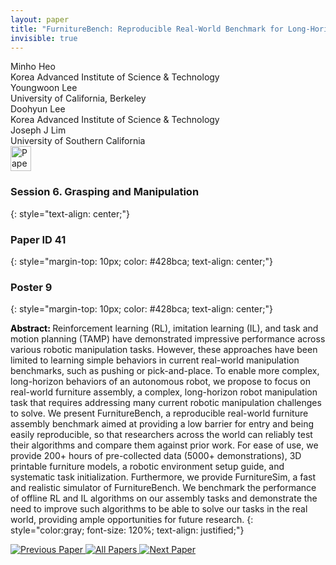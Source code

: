 ```yaml
---
layout: paper
title: "FurnitureBench: Reproducible Real-World Benchmark for Long-Horizon Complex Manipulation"
invisible: true
---
```

<div class="paper-authors">
<div class="paper-author-box">
    <div class="paper-author-name">Minho Heo</div>
    <div class="paper-author-uni">Korea Advanced Institute of Science & Technology</div>
</div>
<div class="paper-author-box">
    <div class="paper-author-name">Youngwoon Lee</div>
    <div class="paper-author-uni">University of California, Berkeley</div>
</div>
<div class="paper-author-box">
    <div class="paper-author-name">Doohyun Lee</div>
    <div class="paper-author-uni">Korea Advanced Institute of Science & Technology</div>
</div>
<div class="paper-author-box">
    <div class="paper-author-name">Joseph J Lim</div>
    <div class="paper-author-uni">University of Southern California</div>
</div>

</div><div class="paper-pdf">
<div> <a href="http://www.roboticsproceedings.org/rss19/p041.pdf"><img src="{{ site.baseurl }}/images/paper_link.png" alt="Paper Website" width = "33"  height = "40"/></a> </div>
</div>

### Session 6. Grasping and Manipulation
{: style="text-align: center;"}

### Paper ID 41
{: style="margin-top: 10px; color: #428bca; text-align: center;"}

### Poster 9
{: style="margin-top: 10px; color: #428bca; text-align: center;"}

<b style="color: black;">Abstract: </b>Reinforcement learning (RL), imitation learning (IL), and task and motion planning (TAMP) have demonstrated impressive performance across various robotic manipulation tasks. However, these approaches have been limited to learning simple behaviors in current real-world manipulation benchmarks, such as pushing or pick-and-place. To enable more complex, long-horizon behaviors of an autonomous robot, we propose to focus on real-world furniture assembly, a complex, long-horizon robot manipulation task that requires addressing many current robotic manipulation challenges to solve. We present FurnitureBench, a reproducible real-world furniture assembly benchmark aimed at providing a low barrier for entry and being easily reproducible, so that researchers across the world can reliably test their algorithms and compare them against prior work. For ease of use, we provide 200+ hours of pre-collected data (5000+ demonstrations), 3D printable furniture models, a robotic environment setup guide, and systematic task initialization. Furthermore, we provide FurnitureSim, a fast and realistic simulator of FurnitureBench. We benchmark the performance of offline RL and IL algorithms on our assembly tasks and demonstrate the need to improve such algorithms to be able to solve our tasks in the real world, providing ample opportunities for future research.
{: style="color:gray; font-size: 120%; text-align: justified;"}


<div class="paper-menu">
<a href="{{ site.baseurl }}/program/papers/040/"> <img src="{{ site.baseurl }}/images/previous_paper_icon.png" alt="Previous Paper" title="Previous Paper"/> </a>
<a href="{{ site.baseurl }}/program/papers"><img src="{{ site.baseurl }}/images/overview_icon.png" alt="All Papers" title="All Papers"/> </a>
<a href="{{ site.baseurl }}/program/papers/042/"> <img src="{{ site.baseurl }}/images/next_paper_icon.png" alt="Next Paper" title="Next Paper"/> </a>

</div>
